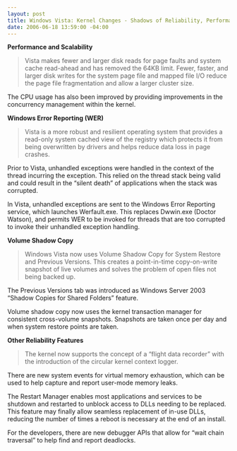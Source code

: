 ```yaml
---
layout: post
title: Windows Vista: Kernel Changes - Shadows of Reliability, Performance and Scalability
date: 2006-06-18 13:59:00 -04:00
---
```


<p><strong>Performance and Scalability</strong></p>


> <p>Vista makes fewer and larger disk reads for page faults and system cache read-ahead and has removed the 64KB limit. Fewer, faster, and larger disk writes for the system page file and mapped file I/O reduce the page file fragmentation and allow a larger cluster size.</p>
<p>The CPU usage has also been improved by providing improvements in the concurrency management within the kernel. </p>


<p dir="ltr"><strong>Windows Error Reporting (WER)</strong></p>


> <p dir="ltr">Vista is a more robust and resilient operating system that provides a read-only system cached view of the registry which protects it from being overwritten by drivers and helps reduce data loss in page crashes.</p>
<p dir="ltr">Prior to Vista, unhandled exceptions were handled in the context of the thread incurring the exception. This relied on the thread stack being valid and could result in the “silent death” of applications when the stack was corrupted.</p>
<p dir="ltr">In Vista, unhandled exceptions are sent to the Windows Error Reporting service, which launches Werfault.exe. This replaces Dwwin.exe (Doctor Watson), and permits WER to be invoked for threads that are too corrupted to invoke their unhandled exception handling.</p>


<p dir="ltr"><strong>Volume Shadow Copy</strong></p>


> <p dir="ltr">Windows Vista now uses Volume Shadow Copy for System Restore and Previous Versions. This creates a point-in-time copy-on-write snapshot of live volumes and solves the problem of open files not being backed up.</p>
<p dir="ltr">The Previous Versions tab was introduced as Windows Server 2003 “Shadow Copies for Shared Folders” feature.</p>
<p dir="ltr">Volume shadow copy now uses the kernel transaction manager for consistent cross-volume snapshots. Snapshots are taken once per day and when system restore points are taken.</p>


<p dir="ltr"><strong>Other Reliability Features</strong></p>


> <p dir="ltr">The kernel now supports the concept of a “flight data recorder” with the introduction of the circular kernel context logger.</p>
<p dir="ltr">There are new system events for virtual memory exhaustion, which can be used to help capture and report user-mode memory leaks.</p>
<p dir="ltr">The Restart Manager enables most applications and services to be shutdown and restarted to unblock access to DLLs needing to be replaced. This feature may finally allow seamless replacement of in-use DLLs, reducing the number of times a reboot is necessary at the end of an install.</p>
<p dir="ltr">For the developers, there are new debugger APIs that allow for “wait chain traversal” to help find and report deadlocks.</p>

